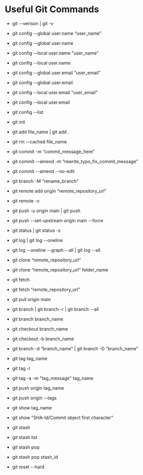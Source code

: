 # Useful Git Commands

- git --verison | git -v

- git config --global user.name “user_name”

- git config --global user.name

- git config --local user.name "user_name"

- git config --local user.name

- git config --global user.email "user_email"

- git config --global user.email

- git config --local user.email "user_email"

- git config --local user.email

- git config --list

- git init

- git add file_name | git add .

- git rm --cached file_name

- git commit -m “commit_message_here”

- git commit --amend -m “rewrite_typo_fix_commit_message”

- git commit --amend --no-edit

- git branch -M “rename_branch”

- git remote add origin “remote_repository_url”

- git remote -v

- git push -u origin main | git push

- git push --set-upstream origin main --force

- git status | git status -s

- git log | git log --oneline

- git log --oneline --graph --all | git log --all

- git clone “remote_repository_url”

- git clone “remote_repository_url” folder_name

- git fetch

- git fetch “remote_repository_url”

- git pull origin main

- git branch | git branch -r | git branch --all

- git branch branch_name

- git checkout branch_name

- git checkout -b branch_name

- git branch -d “branch_name” | git branch -D “branch_name”

- git tag tag_name

- git tag -l

- git tag -a -m "tag_message" tag_name

- git push origin tag_name

- git push origin --tags

- git show tag_name

- git show "SHA-Id/Commit object first character"

- git stash

- git stash list

- git stash pop

- git stash pop stash_id

- git reset --hard
